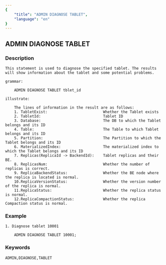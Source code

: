 ```yaml
---
{
    "title": "ADMIN DIAGNOSE TABLET",
    "language": "en"
}
---
```


<!-- 
Licensed to the Apache Software Foundation (ASF) under one
or more contributor license agreements.  See the NOTICE file
distributed with this work for additional information
regarding copyright ownership.  The ASF licenses this file
to you under the Apache License, Version 2.0 (the
"License"); you may not use this file except in compliance
with the License.  You may obtain a copy of the License at
  http://www.apache.org/licenses/LICENSE-2.0
Unless required by applicable law or agreed to in writing,
software distributed under the License is distributed on an
"AS IS" BASIS, WITHOUT WARRANTIES OR CONDITIONS OF ANY
KIND, either express or implied.  See the License for the
specific language governing permissions and limitations
under the License.
-->

## ADMIN DIAGNOSE TABLET
### Description

    This statement is used to diagnose the specified tablet. The results will show information about the tablet and some potential problems.

    grammar:

        ADMIN DIAGNOSE TABLET tblet_id

    illustrate:

        The lines of information in the result are as follows:
        1. TabletExist:                         Whether the Tablet exists
        2. TabletId:                            Tablet ID
        3. Database:                            The DB to which the Tablet belongs and its ID
        4. Table:                               The Table to which Tablet belongs and its ID
        5. Partition:                           The Partition to which the Tablet belongs and its ID
        6. MaterializedIndex:                   The materialized index to which the Tablet belongs and its ID
        7. Replicas(ReplicaId -> BackendId):    Tablet replicas and their BE.
        8. ReplicasNum:                         Whether the number of replicas is correct.
        9. ReplicaBackendStatus:                Whether the BE node where the replica is located is normal.
        10.ReplicaVersionStatus:                Whether the version number of the replica is normal.
        11.ReplicaStatus:                       Whether the replica status is normal.
        12.ReplicaCompactionStatus:             Whether the replica Compaction status is normal.

### Example

    1. Diagnose tablet 10001

        ADMIN DIAGNOSE TABLET 10001;

### Keywords
    ADMIN,DIAGNOSE,TABLET
